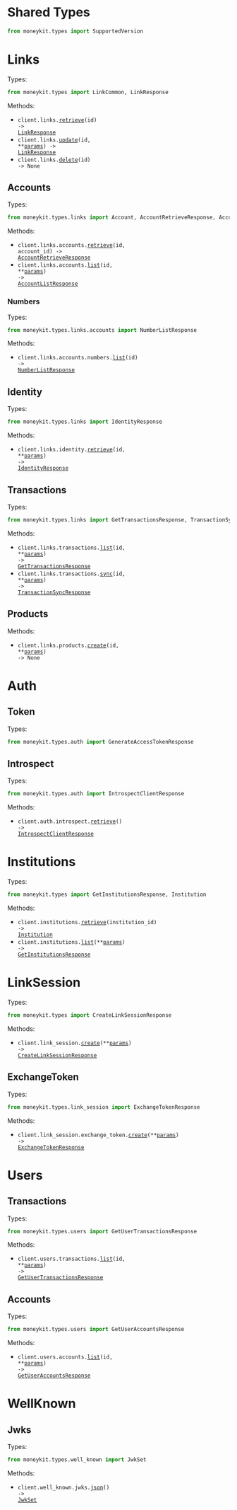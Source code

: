 # Shared Types

```python
from moneykit.types import SupportedVersion
```

# Links

Types:

```python
from moneykit.types import LinkCommon, LinkResponse
```

Methods:

- <code title="get /links/{id}">client.links.<a href="./src/moneykit/resources/links/links.py">retrieve</a>(id) -> <a href="./src/moneykit/types/link_response.py">LinkResponse</a></code>
- <code title="patch /links/{id}">client.links.<a href="./src/moneykit/resources/links/links.py">update</a>(id, \*\*<a href="src/moneykit/types/link_update_params.py">params</a>) -> <a href="./src/moneykit/types/link_response.py">LinkResponse</a></code>
- <code title="delete /links/{id}">client.links.<a href="./src/moneykit/resources/links/links.py">delete</a>(id) -> None</code>

## Accounts

Types:

```python
from moneykit.types.links import Account, AccountRetrieveResponse, AccountListResponse
```

Methods:

- <code title="get /links/{id}/accounts/{account_id}">client.links.accounts.<a href="./src/moneykit/resources/links/accounts/accounts.py">retrieve</a>(id, account_id) -> <a href="./src/moneykit/types/links/account_retrieve_response.py">AccountRetrieveResponse</a></code>
- <code title="get /links/{id}/accounts">client.links.accounts.<a href="./src/moneykit/resources/links/accounts/accounts.py">list</a>(id, \*\*<a href="src/moneykit/types/links/account_list_params.py">params</a>) -> <a href="./src/moneykit/types/links/account_list_response.py">AccountListResponse</a></code>

### Numbers

Types:

```python
from moneykit.types.links.accounts import NumberListResponse
```

Methods:

- <code title="get /links/{id}/accounts/numbers">client.links.accounts.numbers.<a href="./src/moneykit/resources/links/accounts/numbers.py">list</a>(id) -> <a href="./src/moneykit/types/links/accounts/number_list_response.py">NumberListResponse</a></code>

## Identity

Types:

```python
from moneykit.types.links import IdentityResponse
```

Methods:

- <code title="get /links/{id}/identity">client.links.identity.<a href="./src/moneykit/resources/links/identity.py">retrieve</a>(id, \*\*<a href="src/moneykit/types/links/identity_retrieve_params.py">params</a>) -> <a href="./src/moneykit/types/links/identity_response.py">IdentityResponse</a></code>

## Transactions

Types:

```python
from moneykit.types.links import GetTransactionsResponse, TransactionSyncResponse
```

Methods:

- <code title="get /links/{id}/transactions">client.links.transactions.<a href="./src/moneykit/resources/links/transactions.py">list</a>(id, \*\*<a href="src/moneykit/types/links/transaction_list_params.py">params</a>) -> <a href="./src/moneykit/types/links/get_transactions_response.py">GetTransactionsResponse</a></code>
- <code title="get /links/{id}/transactions/sync">client.links.transactions.<a href="./src/moneykit/resources/links/transactions.py">sync</a>(id, \*\*<a href="src/moneykit/types/links/transaction_sync_params.py">params</a>) -> <a href="./src/moneykit/types/links/transaction_sync_response.py">TransactionSyncResponse</a></code>

## Products

Methods:

- <code title="post /links/{id}/products">client.links.products.<a href="./src/moneykit/resources/links/products.py">create</a>(id, \*\*<a href="src/moneykit/types/links/product_create_params.py">params</a>) -> None</code>

# Auth

## Token

Types:

```python
from moneykit.types.auth import GenerateAccessTokenResponse
```

## Introspect

Types:

```python
from moneykit.types.auth import IntrospectClientResponse
```

Methods:

- <code title="get /auth/introspect">client.auth.introspect.<a href="./src/moneykit/resources/auth/introspect.py">retrieve</a>() -> <a href="./src/moneykit/types/auth/introspect_client_response.py">IntrospectClientResponse</a></code>

# Institutions

Types:

```python
from moneykit.types import GetInstitutionsResponse, Institution
```

Methods:

- <code title="get /institutions/{institution_id}">client.institutions.<a href="./src/moneykit/resources/institutions.py">retrieve</a>(institution_id) -> <a href="./src/moneykit/types/institution.py">Institution</a></code>
- <code title="get /institutions">client.institutions.<a href="./src/moneykit/resources/institutions.py">list</a>(\*\*<a href="src/moneykit/types/institution_list_params.py">params</a>) -> <a href="./src/moneykit/types/get_institutions_response.py">GetInstitutionsResponse</a></code>

# LinkSession

Types:

```python
from moneykit.types import CreateLinkSessionResponse
```

Methods:

- <code title="post /link-session">client.link_session.<a href="./src/moneykit/resources/link_session/link_session.py">create</a>(\*\*<a href="src/moneykit/types/link_session_create_params.py">params</a>) -> <a href="./src/moneykit/types/create_link_session_response.py">CreateLinkSessionResponse</a></code>

## ExchangeToken

Types:

```python
from moneykit.types.link_session import ExchangeTokenResponse
```

Methods:

- <code title="post /link-session/exchange-token">client.link_session.exchange_token.<a href="./src/moneykit/resources/link_session/exchange_token.py">create</a>(\*\*<a href="src/moneykit/types/link_session/exchange_token_create_params.py">params</a>) -> <a href="./src/moneykit/types/link_session/exchange_token_response.py">ExchangeTokenResponse</a></code>

# Users

## Transactions

Types:

```python
from moneykit.types.users import GetUserTransactionsResponse
```

Methods:

- <code title="get /users/{id}/transactions">client.users.transactions.<a href="./src/moneykit/resources/users/transactions.py">list</a>(id, \*\*<a href="src/moneykit/types/users/transaction_list_params.py">params</a>) -> <a href="./src/moneykit/types/users/get_user_transactions_response.py">GetUserTransactionsResponse</a></code>

## Accounts

Types:

```python
from moneykit.types.users import GetUserAccountsResponse
```

Methods:

- <code title="get /users/{id}/accounts">client.users.accounts.<a href="./src/moneykit/resources/users/accounts.py">list</a>(id, \*\*<a href="src/moneykit/types/users/account_list_params.py">params</a>) -> <a href="./src/moneykit/types/users/get_user_accounts_response.py">GetUserAccountsResponse</a></code>

# WellKnown

## Jwks

Types:

```python
from moneykit.types.well_known import JwkSet
```

Methods:

- <code title="get /.well-known/jwks.json">client.well_known.jwks.<a href="./src/moneykit/resources/well_known/jwks.py">json</a>() -> <a href="./src/moneykit/types/well_known/jwk_set.py">JwkSet</a></code>
